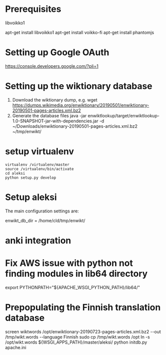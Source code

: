 # Prerequisites

libvoikko1

apt-get install libvoikko1
apt-get install voikko-fi
apt-get install phantomjs

# Setting up Google OAuth
https://console.developers.google.com/?pli=1

# Setting up the wiktionary database
 1. Download the wiktionary dump, e.g.
    wget https://dumps.wikimedia.org/enwiktionary/20190501/enwiktionary-20190501-pages-articles.xml.bz2
 2. Generate the database files
    java -jar enwiktlookup/target/enwiktlookup-1.0-SNAPSHOT-jar-with-dependencies.jar -d ~/Downloads/enwiktionary-20190501-pages-articles.xml.bz2 ~/tmp/enwikt/

# setup virtualenv

    virtualenv /virtualenv/master
    source /virtualenv/bin/activate
    cd aleksi
    python setup.py develop

# Setup aleksi
The main configuration settings are:

enwikt_db_dir = /home/cld/tmp/enwikt/

# anki integration

# Fix AWS issue with python not finding modules in lib64 directory

export PYTHONPATH="${APACHE_WSGI_PYTHON_PATH}/lib64/"

# Prepopulating the Finnish translation database
screen
wiktwords /opt/enwiktionary-20190723-pages-articles.xml.bz2 --out /tmp/wikt.words --language Finnish
sudo cp /tmp/wikt.words /opt
ln -s /opt/wikt.words ${WSGI_APPS_PATH}/master/aleksi/
python initdb.py apache.ini
